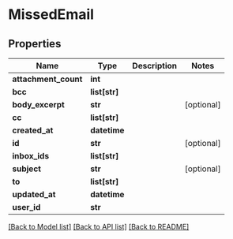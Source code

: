 # MissedEmail

## Properties
Name | Type | Description | Notes
------------ | ------------- | ------------- | -------------
**attachment_count** | **int** |  | 
**bcc** | **list[str]** |  | 
**body_excerpt** | **str** |  | [optional] 
**cc** | **list[str]** |  | 
**created_at** | **datetime** |  | 
**id** | **str** |  | [optional] 
**inbox_ids** | **list[str]** |  | 
**subject** | **str** |  | [optional] 
**to** | **list[str]** |  | 
**updated_at** | **datetime** |  | 
**user_id** | **str** |  | 

[[Back to Model list]](../README#documentation-for-models) [[Back to API list]](../README#documentation-for-api-endpoints) [[Back to README]](../README)


